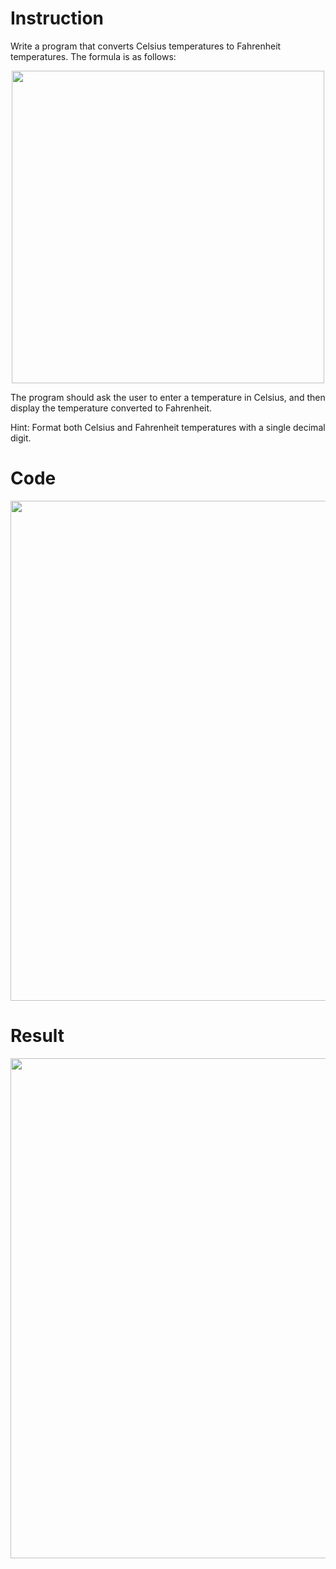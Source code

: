 # Instruction

Write a program that converts Celsius temperatures to Fahrenheit temperatures. The formula is as follows:

<table>
<p align="center">
<img width="500" src="https://user-images.githubusercontent.com/101377287/166923648-f6bfa5e1-0fa3-48e7-b26d-b795a329047d.png"/>
</p>

The program should ask the user to enter a temperature in Celsius, and then display the temperature converted to Fahrenheit.

Hint: Format both Celsius and Fahrenheit temperatures with a single decimal digit.

# Code
<img width="800" src="https://user-images.githubusercontent.com/101377287/196097879-38af4857-16b4-44cf-b60b-74de5b6784c1.png"/>

# Result
<img width="800" src="https://user-images.githubusercontent.com/101377287/196096463-7be76dcc-9512-4b62-b1d8-8ca0421bf383.png"/>
</table>
